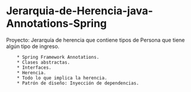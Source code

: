 # Jerarquia-de-Herencia-java-Annotations-Spring

Proyecto: Jerarquía de herencia que contiene tipos de Persona que tiene algún tipo de ingreso.

        * Spring Framework Annotations.
        * Clases abstractas.
        * Interfaces.
        * Herencia.
        * Todo lo que implica la herencia.
        * Patrón de diseño: Inyección de dependencias. 
